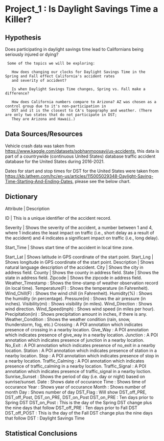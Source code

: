  # Project_1 : Is Daylight Savings Time a Killer?

## Hypothesis
   
   Does participating in daylight savings time lead to Californians being seriously injured or dying?
    
     Some of the topics we will be exploring:  
     
       How does changing our clocks for Daylight Savings Time in the Spring and Fall effect California's accident rates 
       and severity of accident? 
            
       Is when Daylight Savings Time changes, Spring vs. Fall make a difference? 
       
       How does California numbers compare to Arizona? AZ was chosen as a control group due to it's non-participation in
       DST and it is the closest to CA's topography and weather. (There are only two states that do not participate in DST;
       They are Arizona and Hawaii.)
       
## Data Sources/Resources       
   
   Vehicle crash data was taken from https://www.kaggle.com/datasets/sobhanmoosavi/us-accidents,
   this data is part of a countrywide (continuous United States) database traffic accident database 
   for the United States during 2016-2021. 
   
   Dates for start and stop times for DST for the United States were taken from https://kb.lathem.com/hc/en-us/articles/115005029348-Daylight-Saving-Time-Starting-And-Ending-Dates, please see the below chart.
   
   
 ## Dictionary
   
      
Attribute	| Description

ID | This is a unique identifier of the accident record.

Severity | Shows the severity of the accident, a number between 1 and 4, where 1 indicates the least impact on traffic (i.e., short delay as a result of the accident) and 4 indicates a significant impact on traffic (i.e., long delay).

Start_Time | Shows start time of the accident in local time zone.

Start_Lat | Shows latitude in GPS coordinate of the start point.
Start_Lng | Shows longitude in GPS coordinate of the start point.
Description | Shows natural language description of the accident.
City | Shows the city in address field.
County | Shows the county in address field.
State | Shows the state in address field.
Zipcode | Shows the zipcode in address field.
Weather_Timestamp : Shows the time-stamp of weather observation record (in local time).
Temperature(F) : Shows the temperature (in Fahrenheit).
Wind_Chill(F) : Shows the wind chill (in Fahrenheit).
Humidity(%) : Shows the humidity (in percentage).
Pressure(in) : Shows the air pressure (in inches).
Visibility(mi) : Shows visibility (in miles).
Wind_Direction : Shows wind direction.
Wind_Speed(mph) : Shows wind speed (in miles per hour).
Precipitation(in) : Shows precipitation amount in inches, if there is any.
Weather_Condition : Shows the weather condition (rain, snow, thunderstorm, fog, etc.)
Crossing : A POI annotation which indicates presence of crossing in a nearby location.
Give_Way : A POI annotation which indicates presence of give_way in a nearby location.
Junction : A POI annotation which indicates presence of junction in a nearby location.
No_Exit : A POI annotation which indicates presence of no_exit in a nearby location.
Station : A POI annotation which indicates presence of station in a nearby location.
Stop : A POI annotation which indicates presence of stop in a nearby location.
Traffic_Calming : A POI annotation which indicates presence of traffic_calming in a nearby location.
Traffic_Signal : A POI annotation which indicates presence of traffic_signal in a nearby loction.
Sunrise_Sunset : Shows the period of day (i.e. day or night) based on sunrise/sunset.
Date : Shows date of occurance
Time : Shows time of occurance
Year : Shows year of occurance
Month : Shows number of month 
Day : Shows number of day
DST_Flag : Will show DST_off_PRE, DST_off_Post, DST_on_PRE, DST_on_Post
DST_on_PRE : Ten days prior to Spring DST
DST_on_Post : This is the day of the Spring DST change plus the nine days that follow
DST_off_PRE : Ten days prior to Fall DST
DST_off_POST : This is the day of the Fall DST change plus the nine days that follow
DST : Daylight Savings Time



## Statistical Conclusions

